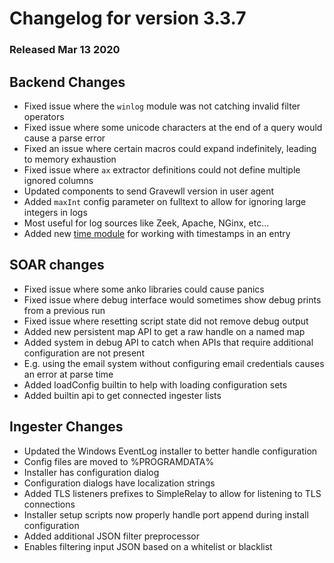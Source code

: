# Changelog for version 3.3.7
  
### Released Mar 13 2020

## Backend Changes
* Fixed issue where the `winlog` module was not catching invalid filter operators
* Fixed issue where some unicode characters at the end of a query would cause a parse error
* Fixed an issue where certain macros could expand indefinitely, leading to memory exhaustion
* Fixed issue where `ax` extractor definitions could not define multiple ignored columns
* Updated components to send Gravewll version in user agent
* Added `maxInt` config parameter on fulltext to allow for ignoring large integers in logs
 * Most useful for log sources like Zeek, Apache, NGinx, etc...
* Added new [time module](https://dev.gravwell.io/docs/#!search/time/time.md) for working with timestamps in an entry

## SOAR changes
* Fixed issue where some anko libraries could cause panics
* Fixed issue where debug interface would sometimes show debug prints from a previous run
* Fixed issue where resetting script state did not remove debug output
* Added new persistent map API to get a raw handle on a named map
* Added system in debug API to catch when APIs that require additional configuration are not present
 * E.g. using the email system without configuring email credentials causes an error at parse time
* Added loadConfig builtin to help with loading configuration sets
* Added builtin api to get connected ingester lists

## Ingester Changes
* Updated the Windows EventLog installer to better handle configuration
 * Config files are moved to %PROGRAMDATA%
 * Installer has configuration dialog
 * Configuration dialogs have localization strings
* Added TLS listeners prefixes to SimpleRelay to allow for listening to TLS connections
* Installer setup scripts now properly handle port append during install configuration
* Added additional JSON filter preprocessor
 * Enables filtering input JSON based on a whitelist or blacklist
